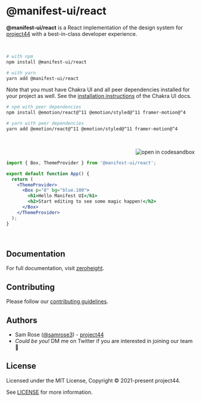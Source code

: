 # @manifest-ui/react

**@manifest-ui/react** is a React implementation of the design system for [project44](https://stitches.dev) with a best-in-class developer experience.

<p><br /></p>

```sh
# with npm
npm install @manifest-ui/react

# with yarn
yarn add @manifest-ui/react
```

Note that you must have Chakra UI and all peer dependencies installed for your project as well. See the [installation instructions](https://chakra-ui.com/docs/getting-started#installation) of the Chakra UI docs.

```sh
# npm with peer dependencies
npm install @emotion/react@^11 @emotion/styled@^11 framer-motion@^4

# yarn with peer dependencies
yarn add @emotion/react@^11 @emotion/styled@^11 framer-motion@^4
```

<p><br /></p>

<a href="https://codesandbox.io/s/manifest-ui-e8z8c"><img src="https://img.shields.io/badge/-Edit_in_Sandbox-2b354f?logo=codesandbox&style=flat-square" alt="open in codesandbox" valign="middle" align="right"></a>

<br />

```jsx
import { Box, ThemeProvider } from '@manifest-ui/react';

export default function App() {
  return (
    <ThemeProvider>
      <Box p="8" bg="blue.100">
        <h1>Hello Manifest UI</h1>
        <h2>Start editing to see some magic happen!</h2>
      </Box>
    </ThemeProvider>
  );
}
```

<p><br /></p>

## Documentation

For full documentation, visit [zeroheight](https://zeroheight.com/27d9b4710).

## Contributing

Please follow our [contributing guidelines](./CONTRIBUTING.md).

## Authors

- Sam Rose ([@samrose3](https://twitter.com/_samrose3_)) - [project44](https://project44.com)
- _Could be you!_ DM me on Twitter if you are interested in joining our team 🎉

## License

Licensed under the MIT License, Copyright © 2021-present project44.

See [LICENSE](./LICENSE.md) for more information.
